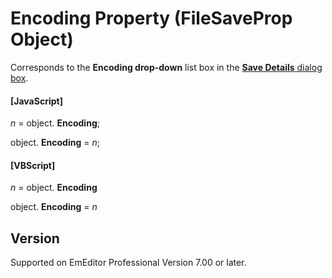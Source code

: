 # Encoding Property (FileSaveProp Object)

Corresponds to the **Encoding drop-down** list box in the
[**Save Details** dialog box](../../dlg/properties/file/save_details/index).

#### \[JavaScript\]

_n_ = object. **Encoding**;

object. **Encoding** = _n_;

#### \[VBScript\]

_n_ = object. **Encoding**

object. **Encoding** = _n_

## Version

Supported on EmEditor Professional Version 7.00 or later.
